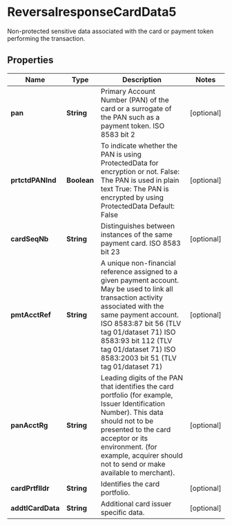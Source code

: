 

# ReversalresponseCardData5

Non-protected sensitive data associated with the card or payment token performing the transaction.

## Properties

| Name | Type | Description | Notes |
|------------ | ------------- | ------------- | -------------|
|**pan** | **String** | Primary Account Number (PAN) of the card or a surrogate of the PAN such as a payment token. ISO 8583 bit 2 |  [optional] |
|**prtctdPANInd** | **Boolean** | To indicate whether the PAN is using ProtectedData for encryption or not. False: The PAN is used in plain text True: The PAN is encrypted by using ProtectedData Default: False |  [optional] |
|**cardSeqNb** | **String** | Distinguishes between instances of the same payment card. ISO 8583 bit 23 |  [optional] |
|**pmtAcctRef** | **String** | A unique non-financial reference assigned to a given payment account. May be used to link all transaction activity associated with the same payment account.  ISO 8583:87 bit 56 (TLV tag 01/dataset 71) ISO 8583:93 bit 112 (TLV tag 01/dataset 71) ISO 8583:2003 bit 51 (TLV tag 01/dataset 71) |  [optional] |
|**panAcctRg** | **String** | Leading digits of the PAN that identifies the card portfolio (for example, Issuer Identification Number). This data should not to be presented to the card acceptor or its environment. (for example, acquirer should not to send or make available to merchant). |  [optional] |
|**cardPrtflIdr** | **String** | Identifies the card portfolio. |  [optional] |
|**addtlCardData** | **String** | Additional card issuer specific data. |  [optional] |



